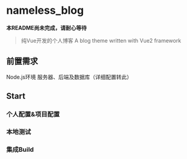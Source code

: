 # nameless_blog
**本README尚未完成，请耐心等待**
> 纯Vue开发的个人博客
A blog theme written with Vue2 framework

## 前置需求
Node.js环境
服务器、后端及数据库（详细配置转此）

## Start
### 个人配置&项目配置


### 本地测试

### 集成Build

